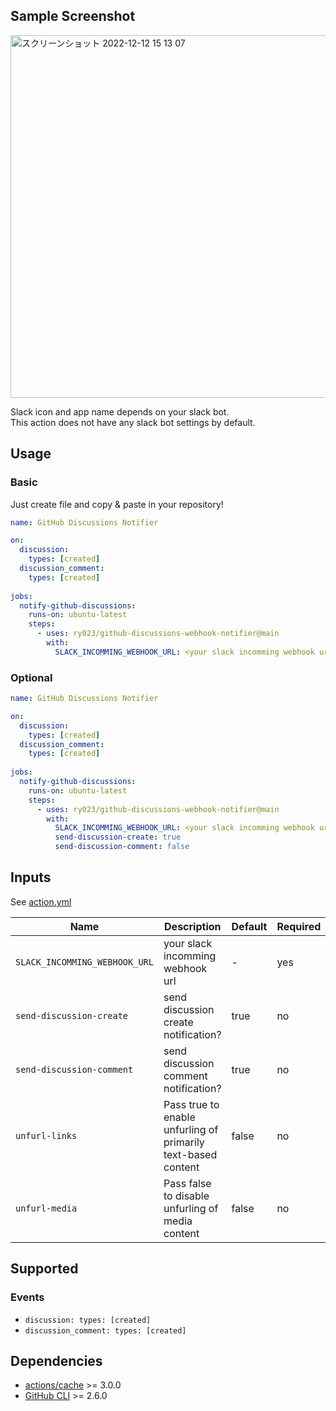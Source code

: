 ## Sample Screenshot

<img width="580" alt="スクリーンショット 2022-12-12 15 13 07" src="https://user-images.githubusercontent.com/27538852/206983861-ef5ceab5-7563-49b2-96c1-a703fbeddc2e.png">

Slack icon and app name depends on your slack bot.  
This action does not have any slack bot settings by default.

## Usage

### Basic

Just create file and copy & paste in your repository!

```yml
name: GitHub Discussions Notifier

on:
  discussion:
    types: [created]
  discussion_comment:
    types: [created]
    
jobs:
  notify-github-discussions:
    runs-on: ubuntu-latest
    steps:
      - uses: ry023/github-discussions-webhook-notifier@main
        with:
          SLACK_INCOMMING_WEBHOOK_URL: <your slack incomming webhook url>
```

### Optional

```yml
name: GitHub Discussions Notifier

on:
  discussion:
    types: [created]
  discussion_comment:
    types: [created]
    
jobs:
  notify-github-discussions:
    runs-on: ubuntu-latest
    steps:
      - uses: ry023/github-discussions-webhook-notifier@main
        with:
          SLACK_INCOMMING_WEBHOOK_URL: <your slack incomming webhook url>
          send-discussion-create: true
          send-discussion-comment: false
```

## Inputs

See [action.yml](action.yml)

| Name | Description | Default | Required |
| - | - | - | - |
| `SLACK_INCOMMING_WEBHOOK_URL` | your slack incomming webhook url | - | yes |
| `send-discussion-create` | send discussion create notification? | true | no |
| `send-discussion-comment` | send discussion comment notification? | true | no |
| `unfurl-links` | Pass true to enable unfurling of primarily text-based content | false | no |
| `unfurl-media` | Pass false to disable unfurling of media content | false | no |

## Supported

### Events

- `discussion: types: [created]`
- `discussion_comment: types: [created]`

## Dependencies

- [actions/cache](https://github.com/actions/cache) >= 3.0.0
- [GitHub CLI](https://cli.github.com/) >= 2.6.0
